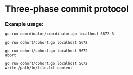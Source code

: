 # Three-phase commit protocol

### Example usage:

```
go run coordinator/coordinator.go localhost 5672 3
```

```
go run cohort/cohort.go localhost 5672
```

```
go run cohort/cohort.go localhost 5672
abort
```

```
go run cohort/cohort.go localhost 5672
write /path/to/file.txt content
```
